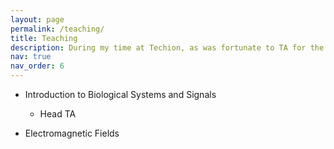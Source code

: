 ```yaml
---
layout: page
permalink: /teaching/
title: Teaching
description: During my time at Techion, as was fortunate to TA for the faculty of electrical engineering. Duties included delivering weekly recitations, along with designing exams and grading assignments
nav: true
nav_order: 6
---
```


- Introduction to Biological Systems and Signals
    - Head TA

- Electromagnetic Fields
